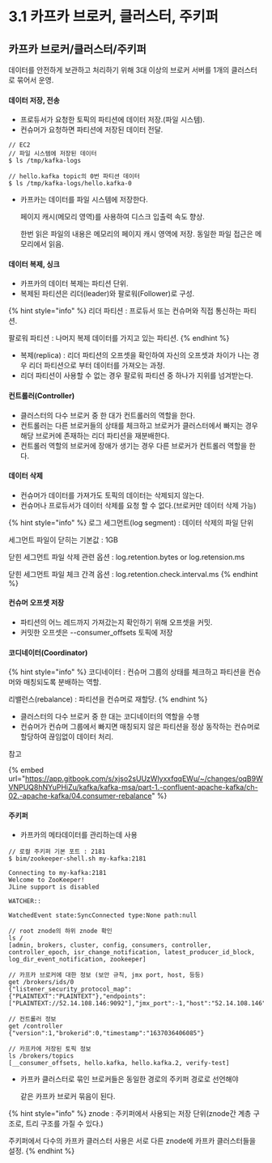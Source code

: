 # 3.1 카프카 브로커, 클러스터, 주키퍼

## 카프카 브로커/클러스터/주키퍼

데이터를 안전하게 보관하고 처리하기 위해 3대 이상의 브로커 서버를 1개의 클러스터로 묶어서 운영.

#### 데이터 저장, 전송

* 프로듀서가 요청한 토픽의 파티션에 데이터 저장.(파일 시스템).&#x20;
* 컨슈머가 요청하면 파티션에 저장된 데이터 전달.

```
// EC2
// 파일 시스템에 저장된 데이터
$ ls /tmp/kafka-logs

// hello.kafka topic의 0번 파티션 데이터
$ ls /tmp/kafka-logs/hello.kafka-0
```

*   카프카는 데이터를 파일 시스템에 저장한다.

    페이지 캐시(메모리 영역)를 사용하여 디스크 입출력 속도 향상.

    한번 읽은 파일의 내용은 메모리의 페이지 캐시 영역에 저장. 동일한 파일 접근은 메모리에서 읽음.

#### 데이터 복제, 싱크

* 카프카의 데이터 복제는 파티션 단위.
* 복제된 파티션은 리더(leader)와 팔로워(Follower)로 구성.

{% hint style="info" %}
리더 파티션 : 프로듀서 또는 컨슈머와 직접 통신하는 파티션.

팔로워 파티션 : 나머지 복제 데이터를 가지고 있는 파티션.
{% endhint %}

* 복제(replica) : 리더 파티션의 오프셋을 확인하여 자신의 오프셋과 차이가 나는 경우 리더 파티션으로 부터 데이터를 가져오는 과정.
* 리더 파티션이 사용할 수 없는 경우 팔로워 파티션 중 하나가 지위를 넘겨받는다.

#### 컨트롤러(Controller)

* 클러스터의 다수 브로커 중  한 대가 컨트롤러의 역할을 한다.
* 컨트롤러는 다른 브로커들의 상태를 체크하고 브로커가 클러스터에서 빠지는 경우 해당 브로커에 존재하는 리더 파티션을 재분배한다.
* 컨트롤러 역할의 브로커에 장애가 생기는 경우 다른 브로커가 컨트롤러 역할을 한다.

#### 데이터 삭제

* 컨슈머가 데이터를 가져가도 토픽의 데이터는 삭제되지 않는다.
* 컨슈머나 프로듀서가 데이터 삭제를 요청 할 수 없다.(브로커만 데이터 삭제 가능)

{% hint style="info" %}
로그 세그먼트(log segment) : 데이터 삭제의 파일 단위

세그먼트 파일이 닫히는 기본값 : 1GB

닫힌 세그먼트 파일 삭제 관련 옵션 : log.retention.bytes or log.retension.ms

닫힌 세그먼트 파일 체크 간격 옵션 : log.retention.check.interval.ms
{% endhint %}



#### 컨슈머 오프셋 저장

* 파티션의 어느 레드까지 가져갔는지 확인하기 위해 오프셋을 커밋.
* 커밋한 오프셋은 --consumer\_offsets 토픽에 저장



#### 코디네이터(Coordinator)

{% hint style="info" %}
코디네이터 : 컨슈머 그룹의 상태를 체크하고 파티션을 컨슈머와 매칭되도록 분배하는 역할.

리밸런스(rebalance) : 파티션을 컨슈머로 재할당.
{% endhint %}

* 클러스터의 다수 브로커 중 한 대는 코디네이터의 역할을 수행
* 컨슈머가 컨슈머 그룹에서 빠지면 매칭되지 않은 파티션을 정상 동작하는 컨슈머로 할당하여 끊임없이 데이터 처리.

참고

{% embed url="https://app.gitbook.com/s/xjso2sUUzWlyxxfqqEWu/~/changes/oqB9WVNPUQ8hNYuPHiZu/kafka/kafka-msa/part-1.-confluent-apache-kafka/ch-02.-apache-kafka/04.consumer-rebalance" %}

#### 주키퍼

* 카프카의 메타데이터를 관리하는데 사용

```
// 로컬 주키퍼 기본 포트 : 2181
$ bim/zookeeper-shell.sh my-kafka:2181

Connecting to my-kafka:2181
Welcome to ZooKeeper!
JLine support is disabled

WATCHER::

WatchedEvent state:SyncConnected type:None path:null

// root znode의 하위 znode 확인
ls /
[admin, brokers, cluster, config, consumers, controller, controller_epoch, isr_change_notification, latest_producer_id_block, log_dir_event_notification, zookeeper]

// 카프카 브로커에 대한 정보 (보안 규칙, jmx port, host, 등등)
get /brokers/ids/0
{"listener_security_protocol_map":{"PLAINTEXT":"PLAINTEXT"},"endpoints":["PLAINTEXT://52.14.108.146:9092"],"jmx_port":-1,"host":"52.14.108.146","timestamp":"1637036405828","port":9092,"version":4}

// 컨트롤러 정보
get /controller
{"version":1,"brokerid":0,"timestamp":"1637036406085"}

// 카프카에 저장된 토픽 정보
ls /brokers/topics
[__consumer_offsets, hello.kafka, hello.kafka.2, verify-test]
```

*   카프카 클러스터로 묶인 브로커들은 동일한 경로의 주키퍼 경로로 선언해야

    같은 카프카 브로커 묶음이 된다.

{% hint style="info" %}
znode : 주키퍼에서 사용되는 저장 단위(znode간 계층 구조로, 트리 구조를 가질 수 있다.)

주키퍼에서 다수의 카프카 클러스터 사용은 서로 다른 znode에 카프카 클러스터들을 설정.
{% endhint %}

